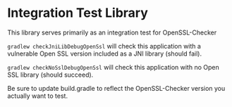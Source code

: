 # Integration Test Library
This library serves primarily as an integration test for OpenSSL-Checker

`gradlew checkJniLibDebugOpenSsl` will check this application with a vulnerable Open SSL version
included as a JNI library (should fail).

`gradlew checkNoSslDebugOpenSsl` will check this application with no Open SSL library (should succeed).

Be sure to update build.gradle to reflect the OpenSSL-Checker version you actually want to test.